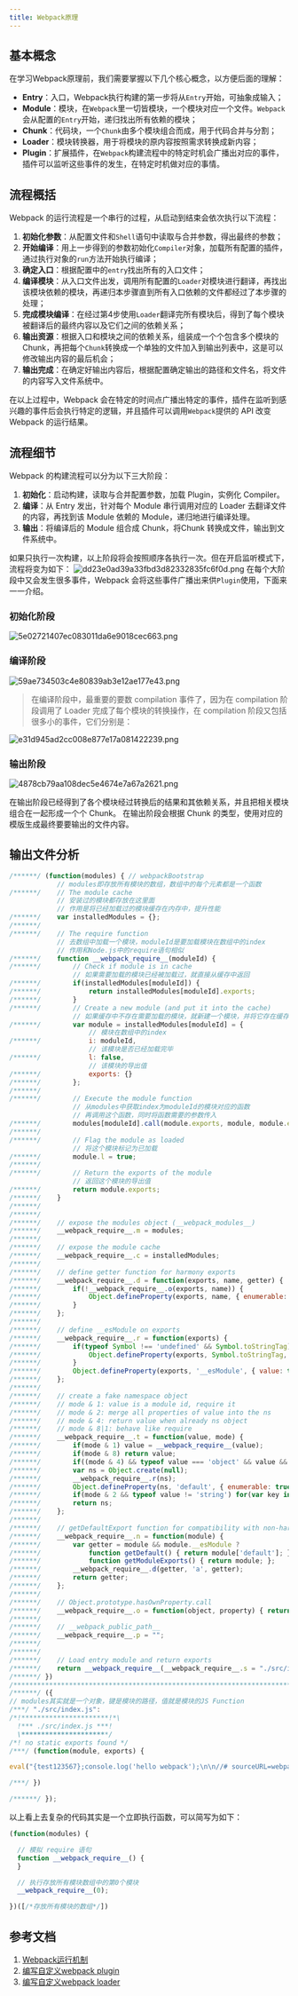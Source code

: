 ```yaml
---
title: Webpack原理
---
```


## 基本概念
在学习Webpack原理前，我们需要掌握以下几个核心概念，以方便后面的理解：

* **Entry**：入口，Webpack执行构建的第一步将从`Entry`开始，可抽象成输入；
* **Module**：模块，在`Webpack`里一切皆模块，一个模块对应一个文件。`Webpack`会从配置的`Entry`开始，递归找出所有依赖的模块；
* **Chunk**：代码块，一个`Chunk`由多个模块组合而成，用于代码合并与分割；
* **Loader**：模块转换器，用于将模块的原内容按照需求转换成新内容；
* **Plugin**：扩展插件，在`Webpack`构建流程中的特定时机会广播出对应的事件，插件可以监听这些事件的发生，在特定时机做对应的事情。

## 流程概括
Webpack 的运行流程是一个串行的过程，从启动到结束会依次执行以下流程：

1. **初始化参数**：从配置文件和`Shell`语句中读取与合并参数，得出最终的参数；
2. **开始编译**：用上一步得到的参数初始化`Compiler`对象，加载所有配置的插件，通过执行对象的`run`方法开始执行编译；
3. **确定入口**：根据配置中的`entry`找出所有的入口文件；
4. **编译模块**：从入口文件出发，调用所有配置的`Loader`对模块进行翻译，再找出该模块依赖的模块，再递归本步骤直到所有入口依赖的文件都经过了本步骤的处理；
5. **完成模块编译**：在经过第4步使用`Loader`翻译完所有模块后，得到了每个模块被翻译后的最终内容以及它们之间的依赖关系；
6. **输出资源**：根据入口和模块之间的依赖关系，组装成一个个包含多个模块的 Chunk，再把每个`Chunk`转换成一个单独的文件加入到输出列表中，这是可以修改输出内容的最后机会；
7. **输出完成**：在确定好输出内容后，根据配置确定输出的路径和文件名，将文件的内容写入文件系统中。

在以上过程中，Webpack 会在特定的时间点广播出特定的事件，插件在监听到感兴趣的事件后会执行特定的逻辑，并且插件可以调用`Webpack`提供的 API 改变 Webpack 的运行结果。

## 流程细节
Webpack 的构建流程可以分为以下三大阶段：
1. **初始化**：启动构建，读取与合并配置参数，加载 Plugin，实例化 Compiler。
2. **编译**：从 Entry 发出，针对每个 Module 串行调用对应的 Loader 去翻译文件的内容，再找到该 Module 依赖的 Module，递归地进行编译处理。
3. **输出**：将编译后的 Module 组合成 Chunk，将Chunk 转换成文件，输出到文件系统中。

如果只执行一次构建，以上阶段将会按照顺序各执行一次。但在开启监听模式下，流程将变为如下：
![dd23e0ad39a33fbd3d82332835fc6f0d.png](evernotecid://AC85336C-B325-443E-8ED7-E6554790A944/appyinxiangcom/10797539/ENResource/p103)
在每个大阶段中又会发生很多事件，Webpack 会将这些事件广播出来供`Plugin`使用，下面来一一介绍。

### 初始化阶段
![5e02721407ec083011da6e9018cec663.png](evernotecid://AC85336C-B325-443E-8ED7-E6554790A944/appyinxiangcom/10797539/ENResource/p104)
### 编译阶段
![59ae734503c4e80839ab3e12ae177e43.png](evernotecid://AC85336C-B325-443E-8ED7-E6554790A944/appyinxiangcom/10797539/ENResource/p105)

>在编译阶段中，最重要的要数 compilation 事件了，因为在 compilation 阶段调用了 Loader 完成了每个模块的转换操作，在 compilation 阶段又包括很多小的事件，它们分别是：

![e31d945ad2cc008e877e17a081422239.png](evernotecid://AC85336C-B325-443E-8ED7-E6554790A944/appyinxiangcom/10797539/ENResource/p106)
### 输出阶段
![4878cb79aa108dec5e4674e7a67a2621.png](evernotecid://AC85336C-B325-443E-8ED7-E6554790A944/appyinxiangcom/10797539/ENResource/p107)

在输出阶段已经得到了各个模块经过转换后的结果和其依赖关系，并且把相关模块组合在一起形成一个个 Chunk。 在输出阶段会根据 Chunk 的类型，使用对应的模版生成最终要要输出的文件内容。

## 输出文件分析
```js
/******/ (function(modules) { // webpackBootstrap
            // modules即存放所有模块的数组，数组中的每个元素都是一个函数
/******/ 	// The module cache
            // 安装过的模块都存放在这里面
            // 作用是将已经加载过的模块缓存在内存中，提升性能
/******/ 	var installedModules = {};
/******/
/******/ 	// The require function
            // 去数组中加载一个模块，moduleId是要加载模块在数组中的index
            // 作用和Node.js中的require语句相似
/******/ 	function __webpack_require__(moduleId) {
/******/ 		// Check if module is in cache
                // 如果需要加载的模块已经被加载过，就直接从缓存中返回
/******/ 		if(installedModules[moduleId]) {
/******/ 			return installedModules[moduleId].exports;
/******/ 		}
/******/ 		// Create a new module (and put it into the cache)
                // 如果缓存中不存在需要加载的模块，就新建一个模块，并将它存在缓存中
/******/ 		var module = installedModules[moduleId] = {
                    // 模块在数组中的index
/******/ 			i: moduleId,
                    // 该模块是否已经加载完毕
/******/ 			l: false,
                    // 该模块的导出值
/******/ 			exports: {}
/******/ 		};
/******/
/******/ 		// Execute the module function
                // 从modules中获取index为moduleId的模块对应的函数
                // 再调用这个函数，同时将函数需要的参数传入
/******/ 		modules[moduleId].call(module.exports, module, module.exports, __webpack_require__);
/******/
/******/ 		// Flag the module as loaded
                // 将这个模块标记为已加载
/******/ 		module.l = true;
/******/
/******/ 		// Return the exports of the module
                // 返回这个模块的导出值
/******/ 		return module.exports;
/******/ 	}
/******/
/******/
/******/ 	// expose the modules object (__webpack_modules__)
/******/ 	__webpack_require__.m = modules;
/******/
/******/ 	// expose the module cache
/******/ 	__webpack_require__.c = installedModules;
/******/
/******/ 	// define getter function for harmony exports
/******/ 	__webpack_require__.d = function(exports, name, getter) {
/******/ 		if(!__webpack_require__.o(exports, name)) {
/******/ 			Object.defineProperty(exports, name, { enumerable: true, get: getter });
/******/ 		}
/******/ 	};
/******/
/******/ 	// define __esModule on exports
/******/ 	__webpack_require__.r = function(exports) {
/******/ 		if(typeof Symbol !== 'undefined' && Symbol.toStringTag) {
/******/ 			Object.defineProperty(exports, Symbol.toStringTag, { value: 'Module' });
/******/ 		}
/******/ 		Object.defineProperty(exports, '__esModule', { value: true });
/******/ 	};
/******/
/******/ 	// create a fake namespace object
/******/ 	// mode & 1: value is a module id, require it
/******/ 	// mode & 2: merge all properties of value into the ns
/******/ 	// mode & 4: return value when already ns object
/******/ 	// mode & 8|1: behave like require
/******/ 	__webpack_require__.t = function(value, mode) {
/******/ 		if(mode & 1) value = __webpack_require__(value);
/******/ 		if(mode & 8) return value;
/******/ 		if((mode & 4) && typeof value === 'object' && value && value.__esModule) return value;
/******/ 		var ns = Object.create(null);
/******/ 		__webpack_require__.r(ns);
/******/ 		Object.defineProperty(ns, 'default', { enumerable: true, value: value });
/******/ 		if(mode & 2 && typeof value != 'string') for(var key in value) __webpack_require__.d(ns, key, function(key) { return value[key]; }.bind(null, key));
/******/ 		return ns;
/******/ 	};
/******/
/******/ 	// getDefaultExport function for compatibility with non-harmony modules
/******/ 	__webpack_require__.n = function(module) {
/******/ 		var getter = module && module.__esModule ?
/******/ 			function getDefault() { return module['default']; } :
/******/ 			function getModuleExports() { return module; };
/******/ 		__webpack_require__.d(getter, 'a', getter);
/******/ 		return getter;
/******/ 	};
/******/
/******/ 	// Object.prototype.hasOwnProperty.call
/******/ 	__webpack_require__.o = function(object, property) { return Object.prototype.hasOwnProperty.call(object, property); };
/******/
/******/ 	// __webpack_public_path__
/******/ 	__webpack_require__.p = "";
/******/
/******/
/******/ 	// Load entry module and return exports
/******/ 	return __webpack_require__(__webpack_require__.s = "./src/index.js");
/******/ })
/************************************************************************/
/******/ ({
// modules其实就是一个对象，键是模块的路径，值就是模块的JS Function
/***/ "./src/index.js":
/*!**********************!*\
  !*** ./src/index.js ***!
  \**********************/
/*! no static exports found */
/***/ (function(module, exports) {

eval("{test123567};console.log('hello webpack');\n\n//# sourceURL=webpack:///./src/index.js?");

/***/ })

/******/ });
```
以上看上去复杂的代码其实是一个立即执行函数，可以简写为如下：
```js
(function(modules) {

  // 模拟 require 语句
  function __webpack_require__() {
  }

  // 执行存放所有模块数组中的第0个模块
  __webpack_require__(0);

})([/*存放所有模块的数组*/])
```

## 参考文档
1. [Webpack运行机制](https://github.com/jerryOnlyZRJ/webpack-loader/blob/master/docs/webpack-principle.md)
2. [编写自定义webpack plugin](https://github.com/jerryOnlyZRJ/webpack-loader/blob/master/docs/webpack-plugin.md)
3. [编写自定义webpack loader](https://github.com/jerryOnlyZRJ/webpack-loader/blob/master/docs/webpack-loader.md)